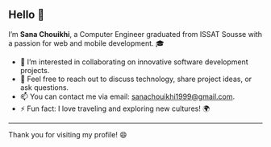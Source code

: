 ## Hello 👋

I’m **Sana Chouikhi**, a Computer Engineer graduated from ISSAT Sousse with a passion for web and mobile development. 🎓

- 👯 I’m interested in collaborating on innovative software development projects.
- 💬 Feel free to reach out to discuss technology, share project ideas, or ask questions.
- 📫 You can contact me via email: [sanachouikhi1999@gmail.com](mailto:sanachouikhi1999@gmail.com).
- ⚡ Fun fact: I love traveling and exploring new cultures! 🌍

---

Thank you for visiting my profile! 😄
